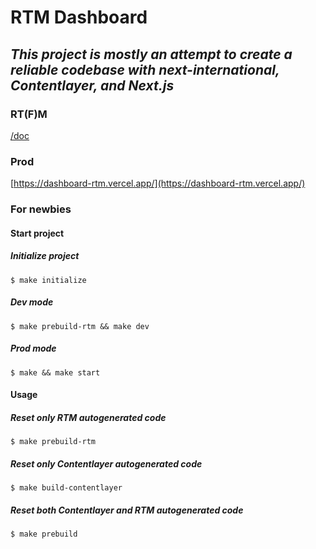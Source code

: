 # RTM Dashboard

## _This project is mostly an attempt to create a reliable codebase with next-international, Contentlayer, and Next.js_

### RT(F)M

[/doc](/doc/)

### Prod

[https://dashboard-rtm.vercel.app/](https://dashboard-rtm.vercel.app/)

### For newbies

#### Start project

##### Initialize project

`$ make initialize`

##### Dev mode

`$ make prebuild-rtm && make dev`

##### Prod mode

`$ make && make start`

#### Usage

##### Reset only RTM autogenerated code

`$ make prebuild-rtm`

##### Reset only Contentlayer autogenerated code

`$ make build-contentlayer`

##### Reset both Contentlayer and RTM autogenerated code

`$ make prebuild`
